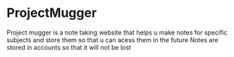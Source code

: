 # ProjectMugger
Project mugger is a note taking website that helps u make notes for specific subjects and store them so that u can acess them in the future
Notes are stored in accounts so that it will not be lost
